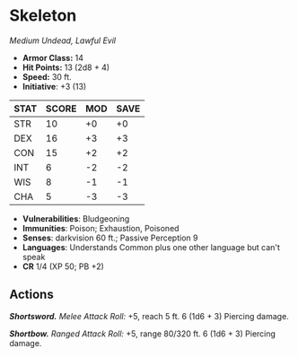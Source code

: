 # Skeleton

*Medium Undead, Lawful Evil*

- **Armor Class:** 14
- **Hit Points:** 13 (2d8 + 4)
- **Speed:** 30 ft.
- **Initiative**: +3 (13)

|STAT|SCORE|MOD|SAVE|
| --- | --- | --- | ---- |
| STR | 10 | +0 | +0 |
| DEX | 16 | +3 | +3 |
| CON | 15 | +2 | +2 |
| INT | 6 | -2 | -2 |
| WIS | 8 | -1 | -1 |
| CHA | 5 | -3 | -3 |

- **Vulnerabilities**: Bludgeoning
- **Immunities**: Poison; Exhaustion, Poisoned
- **Senses**: darkvision 60 ft.; Passive Perception 9
- **Languages**: Understands Common plus one other language but can't speak
- **CR** 1/4 (XP 50; PB +2)

## Actions

***Shortsword.*** *Melee Attack Roll:* +5, reach 5 ft. 6 (1d6 + 3) Piercing damage.

***Shortbow.*** *Ranged Attack Roll:* +5, range 80/320 ft. 6 (1d6 + 3) Piercing damage.

